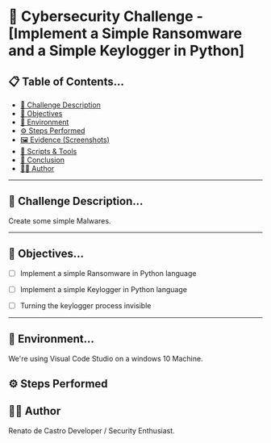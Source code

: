 # 🧠 Cybersecurity Challenge - [Implement a Simple Ransomware and a Simple Keylogger in Python]

## 📋 Table of Contents...
- [🧩 Challenge Description](#-challenge-description)
- [🎯 Objectives](#-objectives)
- [🧪 Environment](#-environment)
- [⚙️ Steps Performed](#-steps-performed)
- [🖼️ Evidence (Screenshots)](#-evidence-screenshots)
- [🧰 Scripts & Tools](#-scripts--tools)
- [🏁 Conclusion](#-conclusion)
- [👨‍💻 Author](#-author)
---

## 🧩 Challenge Description...
Create some simple Malwares.

---

## 🎯 Objectives...
- [ ] Implement a simple Ransomware in Python language
- [ ] Implement a simple Keylogger in Python language
- [ ] Turning the keylogger process invisible


---

## 🧪 Environment...
We're using Visual Code Studio on a windows 10 Machine.

## ⚙️ Steps Performed


## 👨‍💻 Author

Renato de Castro
Developer / Security Enthusiast.

